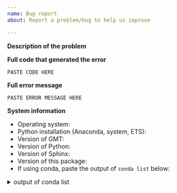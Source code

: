 ```yaml
---
name: Bug report
about: Report a problem/bug to help us improve

---
```

<!-- Please be as detailed as you can when describing an issue. The more information we have, the easier it will be for us to track this down. -->
**Description of the problem**


**Full code that generated the error**

```python
PASTE CODE HERE
```

**Full error message**

```
PASTE ERROR MESSAGE HERE
```

**System information**

* Operating system:
* Python installation (Anaconda, system, ETS):
* Version of GMT:
* Version of Python:
* Version of Sphinx:
* Version of this package:
* If using conda, paste the output of `conda list` below:

<details>
<summary>output of conda list</summary>
<pre>
PASTE OUTPUT OF CONDA LIST HERE
</pre>
</details>
